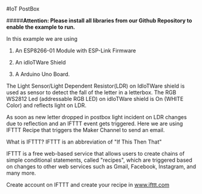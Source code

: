#IoT PostBox
    
#####**Attention: Please install all libraries from our Github Repository to enable the example to run.**

In this example we are using

1) An ESP8266-01 Module with ESP-Link Firmware

2) An idIoTWare Shield

3) A Arduino Uno Board.


The Light Sensor/Light Dependent Resistor(LDR) on IdIoTWare shield is used as sensor to detect the fall of the letter in a letterbox.
The RGB WS2812 Led (addressable RGB LED) on idIoTWare shield is On (WHITE Color) and reflects light on LDR.

As soon as new letter dropped in postbox light incident on LDR changes due to reflection and an IFTTT event gets triggered.
Here we are using IFTTT Recipe that triggers the Maker Channel to send an email. 

What is IFTTT? 
IFTTT is an abbreviation of "If This Then That"

IFTTT is a free web-based service that allows users to create chains of simple conditional statements,
called "recipes", which are triggered based on changes to other web services such as Gmail, Facebook,
Instagram, and many more.


Create account on IFTTT and create your recipe in www.ifttt.com

